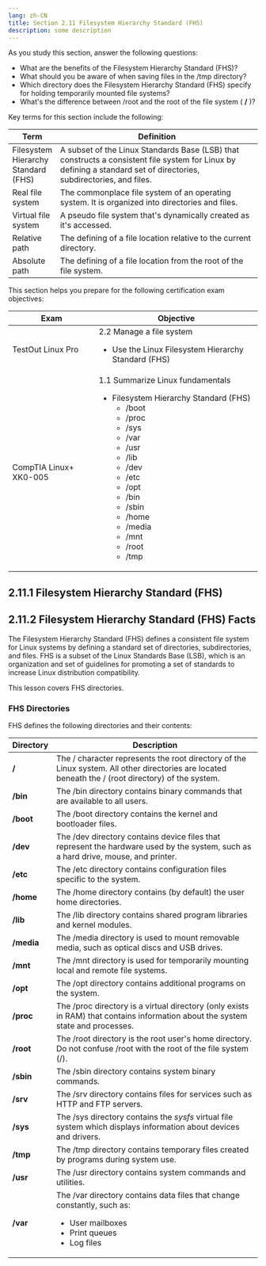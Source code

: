 ```yaml
---
lang: zh-CN
title: Section 2.11 Filesystem Hierarchy Standard (FHS)
description: some description
---
```


As you study this section, answer the following questions:

<ul><li>What are the benefits of the Filesystem Hierarchy Standard (FHS)?</li>
<li>What should you be aware of when saving files in the /tmp directory?</li>
<li>Which directory does the Filesystem Hierarchy Standard (FHS) specify for holding temporarily mounted file systems?</li>
<li>What's the difference between /root and the root of the file system ( <b class="fw-bold">/</b> )?</li></ul>

Key terms for this section include the following:

<table class="terms" width="977">
   <thead><tr><th >
     Term</th>
    <th >
     Definition</th></tr></thead>
<tbody><tr><td>Filesystem Hierarchy Standard (FHS)</td>
<td>A subset of the Linux Standards Base (LSB) that 
constructs a consistent file system for Linux by
defining a standard set of directories, subdirectories, and files.</td></tr>
<tr><td>Real file system</td>
<td width="681">
The commonplace file system of an operating system. It is organized into directories and files.</td></tr>
<tr><td>Virtual file system</td>
<td>A pseudo file system that's dynamically created as it's accessed.</td></tr>
<tr><td>Relative path</td>
<td>The defining of a file location relative to the current directory.</td></tr>
<tr><td>Absolute path</td>
<td>The defining of a file location from the root of the file system.</td></tr></tbody></table>

This section helps you prepare for the following certification exam objectives:

<table class="objectives">
   <thead><tr><th >
     Exam</th>
    <th >
     Objective</th></tr></thead>
   <tbody><tr><td>TestOut Linux Pro</td>
    <td>2.2 Manage a file system
     <ul><li>Use the Linux Filesystem Hierarchy Standard (FHS)</li></ul></td></tr>
<tr><td>CompTIA Linux+ XK0-005</td>
<td>1.1 Summarize Linux fundamentals
<ul><li>Filesystem Hierarchy Standard (FHS)
<ul><li>/boot</li>
<li>/proc</li>
<li>/sys</li>
<li>/var</li>
<li>/usr</li>
<li>/lib</li>
<li>/dev</li>
<li>/etc</li>
<li>/opt</li>
<li>/bin</li>
<li>/sbin</li>
<li>/home</li>
<li>/media</li>
<li>/mnt</li>
<li>/root</li>
<li>/tmp</li></ul></li></ul></td></tr></tbody></table>

## 2.11.1 Filesystem Hierarchy Standard (FHS)

## 2.11.2 Filesystem Hierarchy Standard (FHS) Facts

The Filesystem Hierarchy Standard (FHS) defines a consistent file system for Linux systems by defining a standard set of directories, subdirectories, and files. FHS is a subset of the Linux Standards Base (LSB), which is an organization and set of guidelines for promoting a set of standards to increase Linux distribution compatibility.

This lesson covers FHS directories.

### FHS Directories

FHS defines the following directories and their contents:

<table><thead><tr><th>
Directory</th>
<th >
Description</th></tr></thead>
<tbody><tr><td><b class="fw-bold">/</b></td>
<td>The / character represents the root directory of the Linux system. All other directories are located beneath the / (root directory) of the system.</td></tr>
<tr><td><b class="fw-bold">/bin</b></td>
<td>The /bin directory contains binary commands that are available to all users.</td></tr>
<tr><td><b class="fw-bold">/boot</b></td>
<td>The /boot directory contains the kernel and bootloader files.</td></tr>
<tr><td><b class="fw-bold">/dev</b></td>
<td>The /dev directory contains device files that represent the hardware used by the system, such as a hard drive, mouse, and printer.</td></tr>
<tr><td><b class="fw-bold">/etc</b></td>
<td>The /etc directory contains configuration files specific to the system.</td></tr>
<tr><td><b class="fw-bold">/home</b></td>
<td>The /home directory contains (by default) the user home directories.</td></tr>
<tr><td><b class="fw-bold">/lib</b></td>
<td>The /lib directory contains shared program libraries and kernel modules.</td></tr>
<tr><td><b class="fw-bold">/media</b></td>
<td>The /media directory is used to mount removable media, such as optical discs and USB
drives.</td></tr>
<tr><td><b class="fw-bold">/mnt</b></td>
<td>The /mnt directory is used for temporarily mounting local and remote file systems.</td></tr>
<tr><td><b class="fw-bold">/opt</b></td>
<td>The /opt directory contains additional programs on the system.</td></tr>
<tr><td><b class="fw-bold">/proc</b></td>
<td>The /proc directory is a virtual directory 
(only exists in RAM) that contains information about the system state and processes.</td></tr>
<tr><td><b class="fw-bold">/root</b></td>
<td>The /root directory is the root user's home directory. Do not confuse /root with the root of the file system (/).</td></tr>
<tr><td><b class="fw-bold">/sbin</b></td>
<td>The /sbin directory contains system binary commands.</td></tr>
<tr><td><b class="fw-bold">/srv</b></td>
<td>The /srv directory contains files for services such as HTTP and FTP servers.</td></tr>
<tr><td><b class="fw-bold">/sys</b></td>
<td>The /sys directory contains the <i >sysfs</i> virtual file system which displays information about devices and drivers.</td></tr>
<tr><td><b class="fw-bold">/tmp</b></td>
<td>The /tmp directory contains temporary files created by programs during system use.</td></tr>
<tr><td><b class="fw-bold">/usr</b></td>
<td>The /usr directory contains system commands and utilities.</td></tr>
<tr><td><b class="fw-bold">/var</b></td>
<td>The /var directory contains data files that change constantly, such as:
<ul><li>User mailboxes</li>
<li>Print queues</li>
<li>Log files</li></ul></td></tr></tbody></table>

